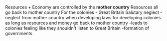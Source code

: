 Resources + Economy are controlled by the **mother country** 
Resources all go back to mother country
For the colonies - Great Britain
Salutary neglect - neglect from mother country when developing laws for developing colonies as long as resources and money go back to mother country
-leads to colonies feeling like they shouldn't listen to Great Britain
-formation of governments